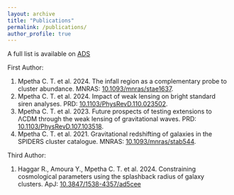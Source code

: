 ```yaml
---
layout: archive
title: "Publications"
permalink: /publications/
author_profile: true
---
```


A full list is available on [ADS](https://ui.adsabs.harvard.edu/search/fq=%7B!type%3Daqp%20v%3D%24fq_database%7D&fq_database=(database%3Aastronomy%20OR%20database%3Aphysics)&q=%20author%3A%22Mpetha%2C%20C%22&sort=date%20desc%2C%20bibcode%20desc&p_=0)


First Author:

  1. Mpetha C. T. et al. 2024. The infall region as a complementary probe to cluster abundance. MNRAS: [10.1093/mnras/stae1637](https://doi.org/10.1093/mnras/stae1637).
  2. Mpetha C. T. et al. 2024. Impact of weak lensing on bright standard siren analyses. PRD: [10.1103/PhysRevD.110.023502](https://doi.org/10.1103/PhysRevD.110.023502).
  3. Mpetha C. T. et al. 2023. Future prospects of testing extensions to ΛCDM through the weak lensing of gravitational waves. PRD: [10.1103/PhysRevD.107.103518](https://doi.org/10.1103/PhysRevD.107.103518).
  4. Mpetha C. T. et al. 2021. Gravitational redshifting of galaxies in the SPIDERS cluster catalogue. MNRAS: [10.1093/mnras/stab544](https://doi.org/10.1093/mnras/stab544).


Third Author:

  1. Haggar R., Amoura Y., Mpetha C. T. et al. 2024. Constraining cosmological parameters using the splashback radius of galaxy clusters. ApJ: [10.3847/1538-4357/ad5cee](https://doi.org/10.3847/1538-4357/ad5cee)

  
